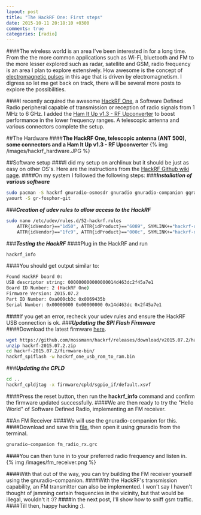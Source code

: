 ```yaml
---
layout: post
title: "The HackRF One: First steps"
date: 2015-10-11 20:18:10 +0300
comments: true
categories: [radio]
---
```

####The wireless world is an area I've been interested in for a long time. From the the more common applications such as Wi-Fi, bluetooth and FM to the more lesser explored such as radar, satellite and GSM, radio frequency is an area I plan to explore extensively. How awesome is the concept of <a href="https://en.wikipedia.org/wiki/Electromagnetic_pulse" target="_blank">electromagnetic pulses</a> in this age that is driven by electromagnetism. I digress so let me get back on track, there will be several more posts to explore the possibilities.

<!--more-->

####I recently acquired the awesome <a href="https://greatscottgadgets.com/hackrf/" target="_blank">HackRF One</a>, a Software Defined Radio peripheral capable of transmission or reception of radio signals from 1 MHz to 6 GHz. I added the <a href="http://www.nooelec.com/store/ham-it-up.html" target="_blank">Ham It Up v1.3 - RF Upconverter</a> to boost performance in the lower frequency ranges. A telescopic antenna and various connectors complete the setup.

##The Hardware
####**The HackRF One, telescopic antenna (ANT 500), some connectors and a Ham It Up v1.3 - RF Upconverter**
{% img /images/hackrf_hardware.JPG %}

##Software setup
####I did my setup on archlinux but it should be just as easy on other OS's. Here are the instructions from the <a href="https://github.com/mossmann/hackrf/wiki/Operating-System-Tips" target="_blank">HackRF Github wiki page</a>.
####On my system I followed the following steps:
###***Installation of various software***

```bash
sudo pacman -S hackrf gnuradio-osmosdr gnuradio gnuradio-companion gqrx
yaourt -S gr-fosphor-git
```
###***Creation of udev rules to allow access to the HackRF***

```bash
sudo nano /etc/udev/rules.d/52-hackrf.rules
	ATTR{idVendor}=="1d50", ATTR{idProduct}=="6089", SYMLINK+="hackrf-one-%k", MODE="660", TAG+="uaccess"
	ATTR{idVendor}=="1fc9", ATTR{idProduct}=="000c", SYMLINK+="hackrf-dfu-%k", MODE="660", TAG+="uaccess"
```
###***Testing the HackRF***
####Plug in the HackRF and run
```bash
hackrf_info
```
####You should get output similar to:
```bash
Found HackRF board 0:
USB descriptor string: 000000000000000014d463dc2f45a7e1
Board ID Number: 2 (HackRF One)
Firmware Version: 2015.07.2
Part ID Number: 0xa000cb3c 0x0069435b
Serial Number: 0x00000000 0x00000000 0x14d463dc 0x2f45a7e1
```
####If you get an error, recheck your udev rules and ensure the HackRF USB connection is ok.
###***Updating the SPI Flash Firmware***
####Download the latest firmware <a href="https://github.com/mossmann/hackrf/releases/tag/v2015.07.2" target="_blank">here</a>.
```bash
wget https://github.com/mossmann/hackrf/releases/download/v2015.07.2/hackrf-2015.07.2.zip
unzip hackrf-2015.07.2.zip 
cd hackrf-2015.07.2/firmware-bin/
hackrf_spiflash -w hackrf_one_usb_rom_to_ram.bin
```
###***Updating the CPLD***
```bash
cd ..
hackrf_cpldjtag -x firmware/cpld/sgpio_if/default.xsvf
```
####Press the reset button, then run the **hackrf_info** command and confirm the firmware updated successfully.
####We are then ready to try the "Hello World" of Software Defined Radio, implementing an FM receiver.

##An FM Receiver
####We will use the gnuradio-companion for this.
####Download and save this <a href="https://raw.githubusercontent.com/rrobotics/hackrf-tests/master/fm_radio/fm_radio_rx.grc" target="_blank">file</a>, then open it using gnuradio from the terminal.
```bash
gnuradio-companion fm_radio_rx.grc
```
####You can then tune in to your preferred radio frequency and listen in.
{% img /images/fm_receiver.png %}

####With that out of the way, you can try building the FM receiver yourself using the gnuradio-companion.
####With the HackRF's transmission capability, an FM transmitter can also be implemented. I won't say I haven't thought of jamming certain frequencies in the vicinity, but that would be illegal, wouldn't it :)?
####In the next post, I'll show how to sniff gsm traffic.
####Till then, happy hacking :).